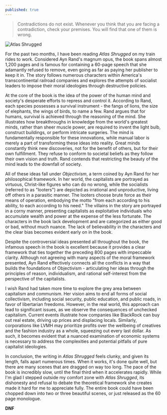 ```yaml
---
published: true
---
```

> Contradictions do not exist. Whenever you think that you are facing a contradiction, check your premises. You will find that one of them is wrong.

![Atlas Shrugged](https://aynrandcentereurope.org/files/2021/12/ayn-rand-objectivism.jpeg)

For the past two months, I have been reading _Atlas Shrugged_ on my train rides to work. Considered Ayn Rand's magnum opus, the book spans almost 1,200 pages and is famous for containing a 60-page speech that she adamantly refused to remove, even going as far as paying her publisher to keep it in. The story follows numerous characters within America's transcontinental railroad companies and explores the attempts of socialist leaders to impose their moral ideologies through destructive policies.

At the core of the book is the idea of the power of the human mind and society's desperate efforts to repress and control it. According to Rand, each species possesses a survival instrument - the fangs of lions, the size of elephants, the wings of birds, to name a few. Rand argues that for humans, survival is achieved through the reasoning of the mind. She illustrates how breakthroughs in knowledge from the world's greatest minds, rather than sheer muscle power, are required to invent the light bulb, construct buildings, or perform intricate surgeries. The mind is fundamentally responsible for these innovations, while manual labor is merely a part of transforming these ideas into reality. Great minds constantly think new discoveries, not for the benefit of others, but for their own fulfillment. They refuse to conform to societal beliefs as they follow their own vision and truth. Rand contends that restricting the beauty of the mind leads to the downfall of society.

All of these ideas fall under _Objectivism_, a term coined by Ayn Rand for her philosophical framework. In her world, the capitalists are portrayed as virtuous, Christ-like figures who can do no wrong, while the socialists (referred to as "looters") are depicted as irrational and unproductive, living off others in a parasitic manner. The looters choose brute force as their means of operation, embodying the motto "from each according to his ability, to each according to his need." The villains in the story are portrayed in a corny manner, presenting capitalists as exploitative individuals who accumulate wealth and power at the expense of the less fortunate. The characters in the book lack development and are categorized as either good or bad, without much nuance. The lack of believability in the characters and the clear bias becomes evident early on in the book.

Despite the controversial ideas presented all throughout the book, the infamous speech in the book is excellent because it provides a clear framework that ties together the preceding 800 pages with impeccable clarity. Although not agreeing with many aspects of the moral framework presented, Ayn Rand effectively connects all the conflicts in a way that builds the foundations of Objectivism - articulating her ideas through the principles of reason, individualism, and rational self-interest from the perspective of the capitalists.

I wish Rand had taken more time to explore the grey area between capitalism and communism. Her vision aims to end all forms of social collectivism, including social security, public education, and public roads, in favor of libertarian freedoms. However, in the real world, this approach can lead to significant issues, as we observe the consequences of unchecked capitalism. Current events illustrate how companies like BlackRock can buy out real estate, driving up prices and displacing locals. Similarly, corporations like LVMH may prioritize profits over the wellbeing of creatives and the fashion industry as a whole, squeezing out every last dollar. As such, it becomes evident that a nuanced examination of economic systems is necessary to address the complexities and potential pitfalls of pure capitalist ideologies.

In conclusion, the writing in _Atlas Shrugged_ feels clunky, and given its length, falls apart numerous times. When it works, it's done quite well, but there are many scenes that are dragged on way too long. The pace of the book is incredibly slow, until the final third when it accelerates rapidly. While I'm glad I stepped outside my comfort zone with _Atlas Shrugged_, its dishonesty and refusal to debate the theoretical framework she creates made it hard for me to appreciate fully. The entire book could have been chopped down into two or three beautiful scenes, or just released as the 60 page monologue.

**DNF**
